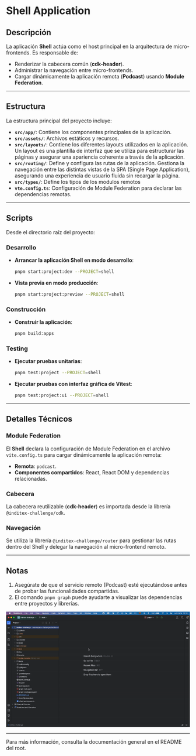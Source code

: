 # Shell Application

## Descripción
La aplicación **Shell** actúa como el host principal en la arquitectura de micro-frontends. Es responsable de:
- Renderizar la cabecera común (**cdk-header**).
- Administrar la navegación entre micro-frontends.
- Cargar dinámicamente la aplicación remota (**Podcast**) usando **Module Federation**.

---

## Estructura
La estructura principal del proyecto incluye:
- **`src/app/`**: Contiene los componentes principales de la aplicación.
- **`src/assets/`**: Archivos estáticos y recursos.
- **`src/layouts/`**: Contiene los diferentes layouts utilizados en la aplicación. Un layout es una plantilla de interfaz que se utiliza para estructurar las páginas y asegurar una apariencia coherente a través de la aplicación.
- **`src/routing/`**: Define y configura las rutas de la aplicación. Gestiona la navegación entre las distintas vistas de la SPA (Single Page Application), asegurando una experiencia de usuario fluida sin recargar la página.
- **`src/types/`**: Define los tipos de los modulos remotos
- **`vte.config.ts`**: Configuración de Module Federation para declarar las dependencias remotas.

---

## Scripts
Desde el directorio raíz del proyecto:

### Desarrollo
- **Arrancar la aplicación Shell en modo desarrollo**:
  ```bash
  pnpm start:project:dev --PROJECT=shell
  ```

- **Vista previa en modo producción**:
  ```bash
  pnpm start:project:preview --PROJECT=shell
  ```

### Construcción
- **Construir la aplicación**:
  ```bash
  pnpm build:apps
  ```

### Testing
- **Ejecutar pruebas unitarias**:
  ```bash
  pnpm test:project --PROJECT=shell
  ```
- **Ejecutar pruebas con interfaz gráfica de Vitest**:
  ```bash
  pnpm test:project:ui --PROJECT=shell
  ```

---

## Detalles Técnicos
### Module Federation
El **Shell** declara la configuración de Module Federation en el archivo `vite.config.ts` para cargar dinámicamente la aplicación remota:
- **Remota**: `podcast`.
- **Componentes compartidos**: React, React DOM y dependencias relacionadas.

### Cabecera
La cabecera reutilizable (**cdk-header**) es importada desde la librería `@inditex-challenge/cdk`.

### Navegación
Se utiliza la librería `@inditex-challenge/router` para gestionar las rutas dentro del Shell y delegar la navegación al micro-frontend remoto.

---

## Notas
1. Asegúrate de que el servicio remoto (Podcast) esté ejecutándose antes de probar las funcionalidades compartidas.
2. El comando `pnpm graph` puede ayudarte a visualizar las dependencias entre proyectos y librerías.

![Nx console](../../readme-helpers/assets/images/nx-use.gif)

---

Para más información, consulta la documentación general en el README del root.
